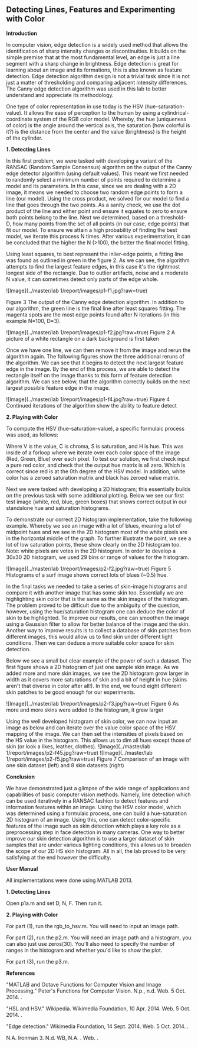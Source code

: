 ## Detecting Lines, Features and Experimenting with Color






**Introduction**

In computer vision, edge detection is a widely used method that allows the identification of sharp intensity changes or discontinuities. It builds on the simple premise that at the most fundamental level, an edge is just a line segment with a sharp change in brightness. Edge detection is great for learning about an image and its formations, this is also known as feature detection. Edge detection algorithm design is not a trivial task since it is not just a matter of thresholding and comparing adjacent intensity differences. The Canny edge detection algorithm was used in this lab to better understand and appreciate its methodology. 

One type of color representation in use today is the HSV (hue-saturation-value). It allows the ease of perception to the human by using a cylindrical-coordinate system of the RGB color model. Whereby, the hue (uniqueness of color) is the angle around the vertical axis, the saturation (how colorful is it?) is the distance from the center and the value (brightness) is the height of the cylinder. 

**1. Detecting Lines**

In this first problem, we were tasked with developing a variant of the RANSAC (Random Sample Consensus) algorithm on the output of the Canny edge detector algorithm (using default values). This meant we first needed to randomly select a minimum number of points required to determine a model and its parameters. In this case, since we are dealing with a 2D image, it means we needed to choose two random edge points to form a line (our model). Using the cross product, we solved for our model to find a line that goes through the two points. As a sanity check, we use the dot product of the line and either point and ensure it equates to zero to ensure both points belong to the line. Next we determined, based on a threshold- D, how many points from the set of all points (in our case, edge points) that fit our model. To ensure we attain a high probability of finding the best model, we iterate this process N times. After various experimentation, it can be concluded that the higher the N (>100), the better the final model fitting.

Using least squares, to best represent the inlier-edge points, a fitting line was found as outlined in green in the figure 2. As we can see, the algorithm attempts to find the largest feature edges, in this case it's the rightmost longest side of the rectangle. Due to outlier artifacts, noise and a moderate N value, it can sometimes detect only parts of the edge whole.

![Image](../master/lab 1/report/images/p1-f1.jpg?raw=true)

Figure 3 The output of the Canny edge detection algorithm. In addition to our algorithm, the green line is the final line after least squares fitting. The magenta spots are the most edge points found after N iterations (in this example N=100, D=3).

![Image](../master/lab 1/report/images/p1-f2.jpg?raw=true)
Figure 2 A picture of a white rectangle on a dark background is first taken


Once we have one line, we can then remove it from the image and rerun the algorithm again. The following figures show the three additional reruns of the algorithm. We can see that it begins to detect the next largest feature edge in the image. By the end of this process, we are able to detect the rectangle itself on the image thanks to this form of feature detection algorithm. We can see below, that the algorithm correctly builds on the next largest possible feature edge in the image.

![Image](../master/lab 1/report/images/p1-f4.jpg?raw=true)
Figure 4 Continued iterations of the algorithm show the ability to feature detect





**2. Playing with Color**

To compute the HSV (hue-saturation-value), a specific formulaic process was used, as follows:


Where V is the value, C is chroma, S is saturation, and H is hue. This was inside of a forloop where we iterate over each color space of the image (Red, Green, Blue) over each pixel. To test our solution, we first check input a pure red color, and check that the output hue matrix is all zero. Which is correct since red is at the 0th degree of the HSV model. In addition, white color has a zeroed saturation matrix and black has zeroed value matrix.

Next we were tasked with developing a 2D histogram; this essentially builds on the previous task with some additional plotting. Below we see our first test image (white, red, blue, green boxes) that shows correct output in our standalone hue and saturation histograms.


To demonstrate our correct 2D histogram implementation, take the following example. Whereby we see an image with a lot of blues, meaning a lot of midpoint hues and we see in the 2D histogram most of the white pixels are in the horizontal middle of the graph. To further illustrate the point, we see a lot of low saturation points, these show clearly on the 2D histogram too. Note: white pixels are votes in the 2D histogram. In order to develop a 30x30 2D histogram, we used 29 bins or range of values for the histogram.

![Image](../master/lab 1/report/images/p2-f2.jpg?raw=true)
Figure 5 Histograms of a surf image shows correct lots of blues (~0.5) hue.

In the final tasks we needed to take a series of skin-image histograms and compare it with another image that has some skin too. Essentially we are highlighting skin color that is the same as the skin images of the histogram. The problem proved to be difficult due to the ambiguity of the question, however, using the hue/saturation histogram one can deduce the color of skin to be highlighted. To improve our results, one can smoothen the image using a Gaussian filter to allow for better balance of the image and the skin. Another way to improve results is to collect a database of skin patches from different images, this would allow us to find skin under different light conditions. Then we can deduce a more suitable color space for skin detection.



Below we see a small but clear example of the power of such a dataset. The first figure shows a 2D histogram of just one sample skin image. As we added more and more skin images, we see the 2D histogram grow larger in width as it covers more saturations of skin and a bit of height in hue (skins aren't that diverse in color after all!). In the end, we found eight different skin patches to be good enough for our experiments.

![Image](../master/lab 1/report/images/p2-f3.jpg?raw=true)
Figure 6 As more and more skins were added to the histogram, it grew larger

Using the well developed histogram of skin color, we can now input an image as below and can iterate over the value color space of the HSV mapping of the image. We can then set the intensities of pixels based on the HS value in the histogram. This allows us to dim all hues except those of skin (or look a likes, leather, clothes).
![Image](../master/lab 1/report/images/p2-f45.jpg?raw=true)
![Image](../master/lab 1/report/images/p2-f5.jpg?raw=true)
Figure 7 Comparison of an image with one skin dataset (left) and 8 skin datasets (right)

**Conclusion**

We have demonstrated just a glimpse of the wide range of applications and capabilities of basic computer vision methods. Namely, line detection which can be used iteratively in a RANSAC fashion to detect features and information features within an image. Using the HSV color model, which was determined using a formulaic process, one can build a hue-saturation 2D histogram of an image. Using this, one can detect color-specific features of the image such as skin detection which plays a key role as a preprocessing step in face detection in many cameras. One way to better improve our skin detection algorithm is to use a larger dataset of skin samples that are under various lighting conditions, this allows us to broaden the scope of our 2D HS skin histogram. All in all, the lab proved to be very satisfying at the end however the difficulty.

**User Manual**

All implementations were done using MATLAB 2013.

**1. Detecting Lines**

Open p1a.m and set D, N, F. Then run it.

**2. Playing with Color**

For part (1), run the rgb\_to\_hsv.m. You will need to input an image path.

For part (2), run the p2.m. You will need an image path and a histogram, you can also just use zeros(30). You'll also need to specify the number of ranges in the histogram and whether you'd like to show the plot.

For part (3), run the p3.m.

**References**

"MATLAB and Octave Functions for Computer Vision and Image Processing." Peter's Functions for Computer Vision. N.p., n.d. Web. 5 Oct. 2014. .

"HSL and HSV." Wikipedia. Wikimedia Foundation, 10 Apr. 2014. Web. 5 Oct. 2014. .

"Edge detection." Wikimedia Foundation, 14 Sept. 2014. Web. 5 Oct. 2014. .

N.A. Ironman 3. N.d. WB, N.A. . Web. .
